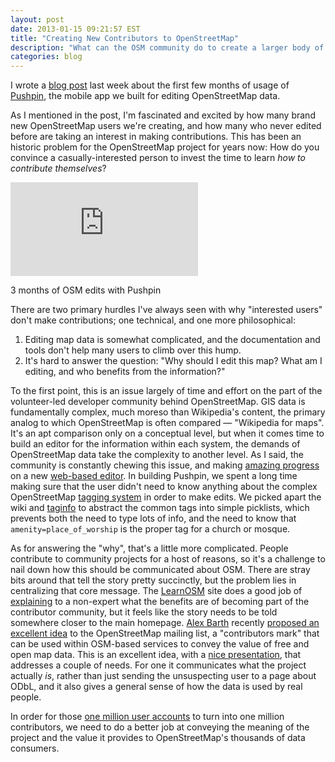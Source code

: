```yaml
---
layout: post
date: 2013-01-15 09:21:57 EST
title: "Creating New Contributors to OpenStreetMap"
description: "What can the OSM community do to create a larger body of contributors, and get registered users to edit?"
categories: blog
---
```


I wrote a [blog post](http://spatialnetworks.com/blog/first-3-months-pushpin-openstreetmap/) last week about the first few months of usage of [Pushpin](http://pushpinosm.org/), the mobile app we built for editing OpenStreetMap data.

As I mentioned in the post, I'm fascinated and excited by how many brand new OpenStreetMap users we're creating, and how many who never edited before are taking an interest in making contributions. This has been an historic problem for the OpenStreetMap project for years now: How do you convince a casually-interested person to invest the time to learn _how to contribute themselves_?

<div class="embed">
<iframe frameBorder='0' src='http://a.tiles.mapbox.com/v3/colemanm.pushpin-edits.html#2/36.0/-39.0'></iframe>
</div>
<p class="caption">3 months of OSM edits with Pushpin</p>

There are two primary hurdles I've always seen with why "interested users" don't make contributions; one technical, and one more philosophical:

1. Editing map data is somewhat complicated, and the documentation and tools don't help many users to climb over this hump.
2. It's hard to answer the question: "Why should I edit this map? What am I editing, and who benefits from the information?"

To the first point, this is an issue largely of time and effort on the part of the volunteer-led developer community behind OpenStreetMap. GIS data is fundamentally complex, much moreso than Wikipedia's content, the primary analog to which OpenStreetMap is often compared &mdash; "Wikipedia for maps". It's an apt comparison only on a conceptual level, but when it comes time to build an editor for the information within each system, the demands of OpenStreetMap data take the complexity to another level. As I said, the community is constantly chewing this issue, and making [amazing progress](http://mapbox.com/osmdev/) on a new [web-based editor](http://geowiki.com/iD/). In building Pushpin, we spent a long time making sure that the user didn't need to know anything about the complex OpenStreetMap [tagging system](http://wiki.openstreetmap.org/wiki/Map_Features) in order to make edits. We picked apart the wiki and [taginfo](http://taginfo.openstreetmap.org/) to abstract the common tags into simple picklists, which prevents both the need to type lots of info, and the need to know that `amenity=place_of_worship` is the proper tag for a church or mosque.

As for answering the "why", that's a little more complicated. People contribute to community projects for a host of reasons, so it's a challenge to nail down how this should be communicated about OSM. There are stray bits around that tell the story pretty succinctly, but the problem lies in centralizing that core message. The [LearnOSM](http://learnosm.org/) site does a good job of [explaining](http://www.learnosm.org/files/beginners-guide/Beginning_OSM_en_v1.pdf) to a non-expert what the benefits are of becoming part of the contributor community, but it feels like the story needs to be told somewhere closer to the main homepage. [Alex Barth](http://twitter.com/lxbarth) recently [proposed an excellent idea](http://lists.openstreetmap.org/pipermail/talk/2013-January/065784.html) to the OpenStreetMap mailing list, a "contributors mark" that can be used within OSM-based services to convey the value of free and open map data. This is an excellent idea, with a [nice presentation](http://yhahn.github.com/byosm/), that addresses a couple of needs. For one it communicates what the project actually _is_, rather than just sending the unsuspecting user to a page about ODbL, and it also gives a general sense of how the data is used by real people.

In order for those [one million user accounts](http://opengeodata.org/1-million-openstreetmappers) to turn into one million contributors, we need to do a better job at conveying the meaning of the project and the value it provides to OpenStreetMap's thousands of data consumers.
